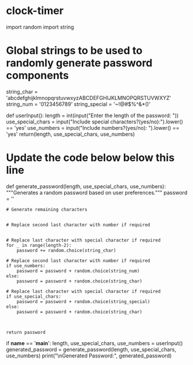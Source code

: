 
# clock-timer
import random
import string

# Global strings to be used to randomly generate password components
string_char = 'abcdefghijklmnopqrstuvwxyzABCDEFGHIJKLMNOPQRSTUVWXYZ'
string_num = '0123456789'
string_special = '~!@#$%^&*()'

def userInput():
    length = int(input("Enter the length of the password: "))
    use_special_chars = input("Include special characters?(yes/no):").lower() == 'yes'
    use_numbers = input("Include numbers?(yes/no): ").lower() == 'yes'
    return(length, use_special_chars, use_numbers)

# Update the code below below this line
def generate_password(length, use_special_chars, use_numbers):
    """Generates a random password based on user preferences."""
    password = ''

    # Generate remaining characters
    

    # Replace second last character with number if required


    # Replace last character with special character if required
    for _ in range(length-2):
        password += random.choice(string_char)

    # Replace second last character with number if required
    if use_numbers:
        password = password + random.choice(string_num)
    else:
        password = password + random.choice(string_char)

    # Replace last character with special character if required
    if use_special_chars:
        password = password + random.choice(string_special)
    else:
        password = password + random.choice(string_char)



    return password


if __name__ == '__main__':
    length, use_special_chars, use_numbers = userInput()
    generated_password = generate_password(length, use_special_chars, use_numbers)
    print("\nGenerated Password:", generated_password)
